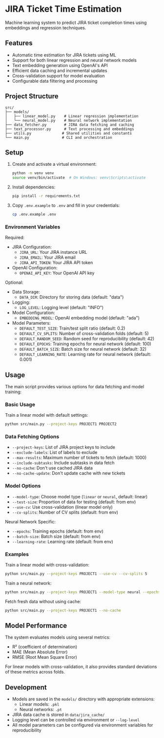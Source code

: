 # JIRA Ticket Time Estimation

Machine learning system to predict JIRA ticket completion times using embeddings and regression techniques.

## Features

- Automatic time estimation for JIRA tickets using ML
- Support for both linear regression and neural network models
- Text embedding generation using OpenAI's API
- Efficient data caching and incremental updates
- Cross-validation support for model evaluation
- Configurable data filtering and processing

## Project Structure

```
src/
├── models/
│   ├── linear_model.py    # Linear regression implementation
│   └── neural_model.py    # Neural network implementation
├── data_fetcher.py        # JIRA data fetching and caching
├── text_processor.py      # Text processing and embeddings
├── utils.py              # Shared utilities and constants
└── main.py               # CLI and orchestration
```

## Setup

1. Create and activate a virtual environment:
   ```bash
   python -m venv venv
   source venv/bin/activate  # On Windows: venv\Scripts\activate
   ```

2. Install dependencies:
   ```bash
   pip install -r requirements.txt
   ```

3. Copy `.env.example` to `.env` and fill in your credentials:
   ```bash
   cp .env.example .env
   ```

### Environment Variables

Required:
- JIRA Configuration:
  * `JIRA_URL`: Your JIRA instance URL
  * `JIRA_EMAIL`: Your JIRA email
  * `JIRA_API_TOKEN`: Your JIRA API token
- OpenAI Configuration:
  * `OPENAI_API_KEY`: Your OpenAI API key

Optional:
- Data Storage:
  * `DATA_DIR`: Directory for storing data (default: "data")
- Logging:
  * `LOG_LEVEL`: Logging level (default: "INFO")
- Model Configuration:
  * `EMBEDDING_MODEL`: OpenAI embedding model (default: "ada")
- Model Parameters:
  * `DEFAULT_TEST_SIZE`: Train/test split ratio (default: 0.2)
  * `DEFAULT_CV_SPLITS`: Number of cross-validation folds (default: 5)
  * `DEFAULT_RANDOM_SEED`: Random seed for reproducibility (default: 42)
  * `DEFAULT_EPOCHS`: Training epochs for neural network (default: 100)
  * `DEFAULT_BATCH_SIZE`: Batch size for neural network (default: 32)
  * `DEFAULT_LEARNING_RATE`: Learning rate for neural network (default: 0.001)

## Usage

The main script provides various options for data fetching and model training:

### Basic Usage

Train a linear model with default settings:
```bash
python src/main.py --project-keys PROJECT1 PROJECT2
```

### Data Fetching Options

- `--project-keys`: List of JIRA project keys to include
- `--exclude-labels`: List of labels to exclude
- `--max-results`: Maximum number of tickets to fetch (default: 1000)
- `--include-subtasks`: Include subtasks in data fetch
- `--no-cache`: Don't use cached JIRA data
- `--no-cache-update`: Don't update cache with new tickets

### Model Options

- `--model-type`: Choose model type (`linear` or `neural`, default: linear)
- `--test-size`: Proportion of data for testing (default: from env)
- `--use-cv`: Use cross-validation (linear model only)
- `--cv-splits`: Number of CV splits (default: from env)

Neural Network Specific:
- `--epochs`: Training epochs (default: from env)
- `--batch-size`: Batch size (default: from env)
- `--learning-rate`: Learning rate (default: from env)

### Examples

Train a linear model with cross-validation:
```bash
python src/main.py --project-keys PROJECT1 --use-cv --cv-splits 5
```

Train a neural network:
```bash
python src/main.py --project-keys PROJECT1 --model-type neural --epochs 200
```

Fetch fresh data without using cache:
```bash
python src/main.py --project-keys PROJECT1 --no-cache
```

## Model Performance

The system evaluates models using several metrics:
- R² (coefficient of determination)
- MAE (Mean Absolute Error)
- RMSE (Root Mean Square Error)

For linear models with cross-validation, it also provides standard deviations of these metrics across folds.

## Development

- Models are saved in the `models/` directory with appropriate extensions:
  - Linear models: `.pkl`
  - Neural networks: `.pt`
- JIRA data cache is stored in `data/jira_cache/`
- Logging level can be controlled via environment or `--log-level`
- All model parameters can be configured via environment variables for reproducibility
